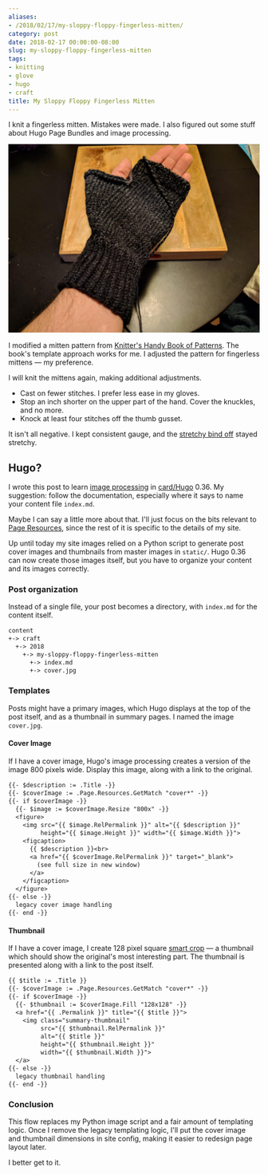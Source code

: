 ```yaml
---
aliases:
- /2018/02/17/my-sloppy-floppy-fingerless-mitten/
category: post
date: 2018-02-17 00:00:00-08:00
slug: my-sloppy-floppy-fingerless-mitten
tags:
- knitting
- glove
- hugo
- craft
title: My Sloppy Floppy Fingerless Mitten
---
```


I knit a fingerless mitten. Mistakes were made. I also figured out some stuff about Hugo Page Bundles and image processing.

<!--more-->

![attachments/img/2018/cover-2018-02-17.jpg](../../../attachments/img/2018/cover-2018-02-17.jpg)

I modified a mitten pattern from [Knitter's Handy Book of Patterns](https://www.goodreads.com/book/show/85015.Knitters_Handy_Book_Of_Patterns?from_search=true). The book's template approach works for me. I adjusted the pattern for fingerless mittens — my preference.

I will knit the mittens again, making additional adjustments.

* Cast on fewer stitches. I prefer less ease in my gloves.
* Stop an inch shorter on the upper part of the hand. Cover the knuckles, and no more.
* Knock at least four stitches off the thumb gusset.

It isn't all negative. I kept consistent gauge, and the [stretchy bind off](https://www.thespruce.com/stretchy-bind-off-stich-knitting-tutorial-2115677) stayed stretchy.

## Hugo?

I wrote this post to learn [image processing](https://gohugo.io/content-management/image-processing/) in [card/Hugo](../../../card/Hugo.md) 0.36. My suggestion: follow the documentation, especially where it says to name your content file `index.md`.

Maybe I can say a little more about that. I'll just focus on the bits relevant to [Page Resources](https://gohugo.io/content-management/page-resources/), since the rest of it is specific to the details of my site.

Up until today my site images relied on a Python script to generate post cover images and thumbnails from master images in `static/`. Hugo 0.36 can now create those images itself, but you have to organize your content and its images correctly.

### Post organization

Instead of a single file, your post becomes a directory, with `index.md` for the content itself.

````
content
+-> craft
  +-> 2018
    +-> my-sloppy-floppy-fingerless-mitten
      +-> index.md
      +-> cover.jpg
````

### Templates

Posts might have a primary images, which Hugo displays at the top of the post itself, and as a thumbnail in summary pages. I named the image `cover.jpg`.

#### Cover Image

If I have a cover image, Hugo's image processing creates a version of the image 800 pixels wide. Display this image, along with a link to the original.

````
{{- $description := .Title -}}
{{- $coverImage := .Page.Resources.GetMatch "cover*" -}}
{{- if $coverImage -}}
  {{- $image := $coverImage.Resize "800x" -}}
  <figure>
    <img src="{{ $image.RelPermalink }}" alt="{{ $description }}"
         height="{{ $image.Height }}" width="{{ $image.Width }}">
    <figcaption>
      {{ $description }}<br>
      <a href="{{ $coverImage.RelPermalink }}" target="_blank">
        (see full size in new window)
      </a>
    </figcaption>
  </figure>
{{- else -}}
  legacy cover image handling
{{- end -}}
````

#### Thumbnail

If I have a cover image, I create 128 pixel square [smart crop](https://gohugo.io/content-management/image-processing/#smart-cropping-of-images) — a thumbnail which should show the original's most interesting part. The thumbnail is presented along with a link to the post itself.

````
{{ $title := .Title }}
{{- $coverImage := .Page.Resources.GetMatch "cover*" -}}
{{- if $coverImage -}}
  {{- $thumbnail := $coverImage.Fill "128x128" -}}
  <a href="{{ .Permalink }}" title="{{ $title }}">
    <img class="summary-thumbnail"
         src="{{ $thumbnail.RelPermalink }}"
         alt="{{ $title }}"
         height="{{ $thumbnail.Height }}"
         width="{{ $thumbnail.Width }}">
  </a>
{{- else -}}
  legacy thumbnail handling
{{- end -}}
````

### Conclusion

This flow replaces my Python image script and a fair amount of templating logic. Once I remove the legacy templating logic, I'll put the cover image and thumbnail dimensions in site config, making it easier to redesign page layout later.

I better get to it.
